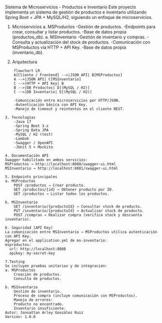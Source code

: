 Sistema de Microservicios - Productos e Inventario
Este proyecto implementa un sistema de gestión de productos e inventario utilizando Spring Boot + JPA + MySQL/H2, siguiendo un enfoque de microservicios.

1. Microservicios
  a. MSProductos
   -Gestión de productos.
   -Endpoints para crear, consultar y listar productos.
   -Base de datos propia (productos_db).
  a. MSInventario
   -Gestión de inventario y compras.
   -Consulta y actualización del stock de productos.
   -Comunicación con MSProductos vía HTTP + API Key.
   -Base de datos propia (inventario_db).
   
2. Arquitectura
```mermaid
    flowchart LR
    A[Cliente / Frontend] -->|JSON API| B[MSProductos]
    A -->|JSON API| C[MSInventario]
    C -->|HTTP + API Key| B
    B -->|DB Productos| D[(MySQL / H2)]
    C -->|DB Inventario| E[(MySQL / H2)]

    -Comunicación entre microservicios por HTTP/JSON.
    -Autenticación básica con API Key.
    -Manejo de timeout y reintentos en el cliente REST.

3. Tecnologías
    -Java 17
    -Spring Boot 3.x
    -Spring Data JPA
    -MySQL / H2 (test)
    -Lombok
    -Swagger / OpenAPI
    -JUnit 5 + Mockito

4. Documentación API
Swagger habilitado en ambos servicios:
MSProductos → http://localhost:8080/swagger-ui.html
MSInventario → http://localhost:8081/swagger-ui.html

5. Endpoints principales
a. MSProductos
    POST /productos → Crear producto.
    GET /productos/{id} → Obtener producto por ID.
    GET /productos → Listar todos los productos.

b. MSInventario
    GET /inventario/{productoId} → Consultar stock de producto.
    PUT /inventario/{productoId} → Actualizar stock de producto.
    POST /compras → Realizar compra (verifica stock y descuenta inventario).

6. Seguridad (API Key)
La comunicación entre MSInventario → MSProductos utiliza autenticación con API Key.
Agregar en el application.yml de ms-inventario:
msproductos:
  url: http://localhost:8080
  apikey: my-secret-key

7.Testing
Se incluyen pruebas unitarias y de integración:
a. MSProductos
    Creación de productos.
    Consulta de productos.

b. MSInventario
    Gestión de inventario.
    Proceso de compra (incluye comunicación con MSProductos).
    Manejo de errores:
    Producto no encontrado.
    Inventario insuficiente.
Autor: Jonnattan Arley González Ruiz
Versión: 1.0.0
